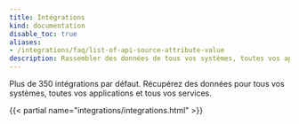```yaml
---
title: Intégrations
kind: documentation
disable_toc: true
aliases:
- /integrations/faq/list-of-api-source-attribute-value
description: Rassembler des données de tous vos systèmes, toutes vos applications et tous vos services
---
```


Plus de 350 intégrations par défaut. Récupérez des données pour tous vos systèmes, toutes vos applications et tous vos services.

{{< partial name="integrations/integrations.html" >}}
